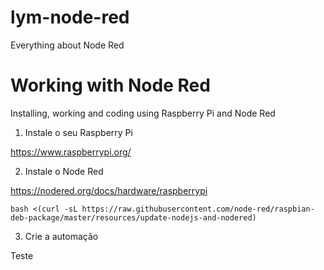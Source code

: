 # lym-node-red

Everything about Node Red

# Working with Node Red

Installing, working and coding using Raspberry Pi and Node Red

1) Instale o seu Raspberry Pi 

  https://www.raspberrypi.org/	

2) Instale o Node Red

  https://nodered.org/docs/hardware/raspberrypi

	bash <(curl -sL https://raw.githubusercontent.com/node-red/raspbian-deb-package/master/resources/update-nodejs-and-nodered)

3) Crie a automação

  Teste

